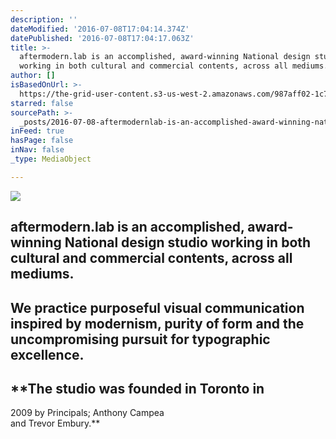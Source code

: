 ```yaml
---
description: ''
dateModified: '2016-07-08T17:04:14.374Z'
datePublished: '2016-07-08T17:04:17.063Z'
title: >-
  aftermodern.lab is an accomplished, award-winning National design studio
  working in both cultural and commercial contents, across all mediums.
author: []
isBasedOnUrl: >-
  https://the-grid-user-content.s3-us-west-2.amazonaws.com/987aff02-1c73-44ee-a9db-39757209ab9a.png
starred: false
sourcePath: >-
  _posts/2016-07-08-aftermodernlab-is-an-accomplished-award-winning-national-d.md
inFeed: true
hasPage: false
inNav: false
_type: MediaObject

---
```

![](https://the-grid-user-content.s3-us-west-2.amazonaws.com/987aff02-1c73-44ee-a9db-39757209ab9a.png)

## **aftermodern.lab is an accomplished, award-winning National design studio working in both cultural and commercial contents, across all mediums.**

## **We practice purposeful visual communication inspired by modernism, purity of form and the uncompromising pursuit for typographic excellence.**

## **The studio was founded in Toronto in   
2009 by Principals; Anthony Campea  
and Trevor Embury.**